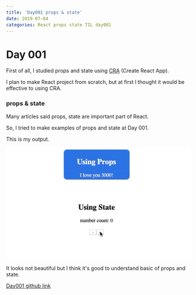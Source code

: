 ```yaml
---
title: 'Day001 props & state'
date: 2019-07-04
categories: React props state TIL day001
---
```


# Day 001

First of all, I studied props and state using [CRA](https://github.com/facebook/create-react-app) (Create React App).

I plan to make React project from scratch, but at first I thought it would be effective to using CRA.

### props & state

Many articles said props, state are important part of React.

So, I tried to make examples of props and state at Day 001.

This is my output.

![](assets/day001.gif)

It looks not beautiful but I think it's good to understand basic of props and state.

[Day001 github link](https://github.com/oneybee/100days-of-react/tree/master/day001-props-state-basic)
